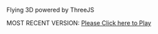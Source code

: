 Flying 3D powered by ThreeJS

MOST RECENT VERSION: [Please Click here to Play](https://rawcdn.githack.com/alperenbutun/Flying-3d/348f45d/index.html)
